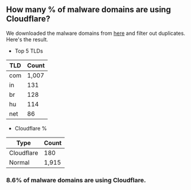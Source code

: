 ## How many % of malware domains are using Cloudflare?


We downloaded the malware domains from [here](https://urlhaus.abuse.ch) and filter out duplicates.
Here's the result.


[//]: # (start replacement)


- Top 5 TLDs

| TLD | Count |
| --- | --- |
| com | 1,007 |
| in | 131 |
| br | 128 |
| hu | 114 |
| net | 86 |


- Cloudflare %

| Type | Count |
| --- | --- |
| Cloudflare | 180 |
| Normal | 1,915 |


### 8.6% of malware domains are using Cloudflare.